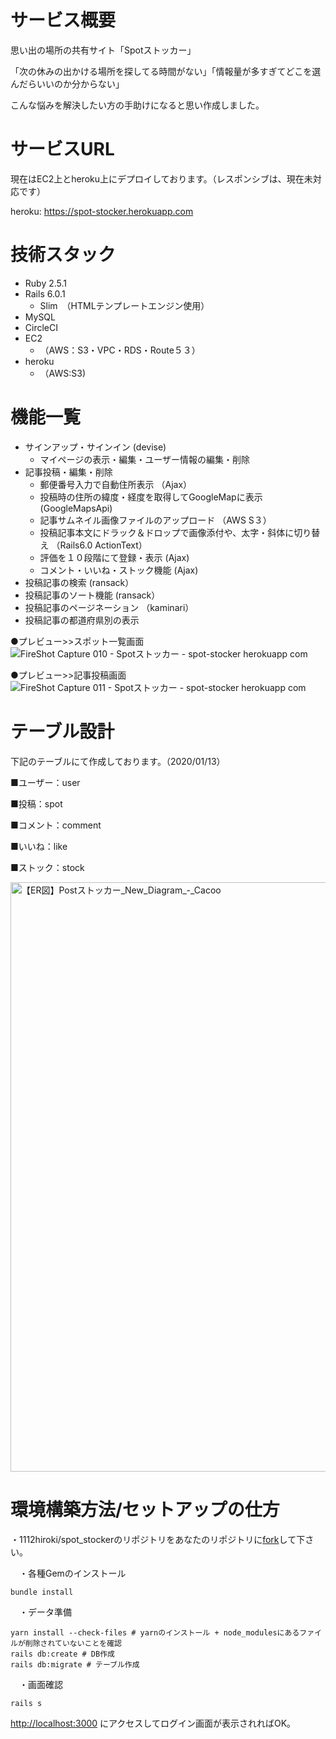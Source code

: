 # サービス概要


思い出の場所の共有サイト「Spotストッカー」

「次の休みの出かける場所を探してる時間がない」「情報量が多すぎてどこを選んだらいいのか分からない」

こんな悩みを解決したい方の手助けになると思い作成しました。

# サービスURL

現在はEC2上とheroku上にデプロイしております。（レスポンシブは、現在未対応です）

heroku: https://spot-stocker.herokuapp.com


# 技術スタック
* Ruby 2.5.1
* Rails 6.0.1
  * Slim　（HTMLテンプレートエンジン使用）
* MySQL
* CircleCI
* EC2
  * （AWS：S3・VPC・RDS・Route５３）
* heroku
  * （AWS:S3)

# 機能一覧
* サインアップ・サインイン (devise)
  * マイページの表示・編集・ユーザー情報の編集・削除
* 記事投稿・編集・削除
  * 郵便番号入力で自動住所表示 （Ajax）
  * 投稿時の住所の緯度・経度を取得してGoogleMapに表示 (GoogleMapsApi)
  * 記事サムネイル画像ファイルのアップロード （AWS S３）
  * 投稿記事本文にドラック＆ドロップで画像添付や、太字・斜体に切り替え （Rails6.0 ActionText）
  * 評価を１０段階にて登録・表示 (Ajax)
  * コメント・いいね・ストック機能 (Ajax)
* 投稿記事の検索 (ransack）
* 投稿記事のソート機能 (ransack）
* 投稿記事のページネーション （kaminari）
* 投稿記事の都道府県別の表示

●プレビュー>>スポット一覧画面
![FireShot Capture 010 - Spotストッカー - spot-stocker herokuapp com](https://user-images.githubusercontent.com/57358551/72244809-6345b980-3632-11ea-846e-824b73fa8109.png)

●プレビュー>>記事投稿画面
![FireShot Capture 011 - Spotストッカー - spot-stocker herokuapp com](https://user-images.githubusercontent.com/57358551/72244814-6771d700-3632-11ea-9068-d128b6460199.png)


# テーブル設計
下記のテーブルにて作成しております。（2020/01/13）


■ユーザー：user


■投稿：spot


■コメント：comment


■いいね：like


■ストック：stock

<img width="943" alt="【ER図】Postストッカー_New_Diagram_-_Cacoo" src="https://user-images.githubusercontent.com/57358551/72245754-98eba200-3634-11ea-95ea-004586721271.png">


# 環境構築方法/セットアップの仕方

・1112hiroki/spot_stockerのリポジトリをあなたのリポジトリに[fork](https://qiita.com/YumaInaura/items/acff806290c8953d3185)して下さい。

　・各種Gemのインストール
```
bundle install
```

　・データ準備
```
yarn install --check-files # yarnのインストール + node_modulesにあるファイルが削除されていないことを確認
rails db:create # DB作成
rails db:migrate # テーブル作成
```

　・画面確認

```
rails s
```

[http://localhost:3000](http://localhost:3000) にアクセスしてログイン画面が表示されればOK。
